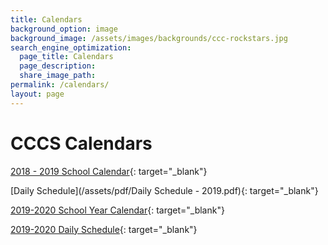 ```yaml
---
title: Calendars
background_option: image
background_image: /assets/images/backgrounds/ccc-rockstars.jpg
search_engine_optimization:
  page_title: Calendars
  page_description:
  share_image_path:
permalink: /calendars/
layout: page
---
```


# CCCS Calendars

[2018 - 2019 School Calendar](https://docs.google.com/spreadsheets/d/154B-9HQNEx4zcnPd2W5v3FoQPKlF4q41gWeYuS_xWTw/edit?usp=sharing){: target="_blank"}

[Daily Schedule](/assets/pdf/Daily Schedule - 2019.pdf){: target="_blank"}

[2019-2020 School Year Calendar](https://docs.google.com/spreadsheets/d/1Ewz3xCGsuYn3WLjI5zDvh0lvIplk1dfAtIHllM3EUBs/edit?usp=sharing){: target="_blank"}

[2019-2020 Daily Schedule](https://docs.google.com/spreadsheets/d/1q9wMFUXBDQkaawyyYYye0D8Y1zBdzR9LLo3B2Tj4xLY/edit?usp=sharing){: target="_blank"}